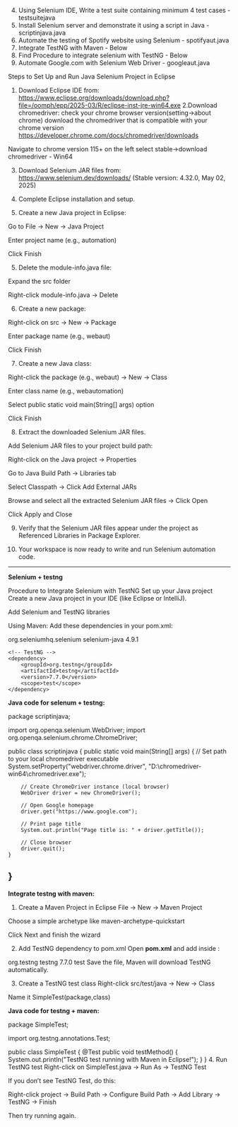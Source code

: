 4. Using Selenium IDE, Write a test suite containing minimum 4 test cases - testsuitejava
5. Install Selenium server and demonstrate it using a script in Java - scriptinjava.java
12. Automate the testing of Spotify website using Selenium - spotifyaut.java
13. Integrate TestNG with Maven - Below
14. Find Procedure to integrate selenium with TestNG - Below
20. Automate Google.com with Selenium Web Driver - googleaut.java

Steps to Set Up and Run Java Selenium Project in Eclipse

1. Download Eclipse IDE from:
https://www.eclipse.org/downloads/download.php?file=/oomph/epp/2025-03/R/eclipse-inst-jre-win64.exe
2.Download chromedriver:
check your chrome browser version(setting->about chrome)
download the chromedriver that is compatible with your chrome version
https://developer.chrome.com/docs/chromedriver/downloads

Navigate to chrome version 115+ on the left
select stable->download chromedriver - Win64

3. Download Selenium JAR files from:
https://www.selenium.dev/downloads/
(Stable version: 4.32.0, May 02, 2025)

4. Complete Eclipse installation and setup.

5. Create a new Java project in Eclipse:

Go to File → New → Java Project

Enter project name (e.g., automation)

Click Finish

5. Delete the module-info.java file:

Expand the src folder

Right-click module-info.java → Delete

6. Create a new package:

Right-click on src → New → Package

Enter package name (e.g., webaut)

Click Finish

7. Create a new Java class:

Right-click the package (e.g., webaut) → New → Class

Enter class name (e.g., webautomation)

Select public static void main(String[] args) option

Click Finish

8. Extract the downloaded Selenium JAR files.

Add Selenium JAR files to your project build path:

Right-click on the Java project → Properties

Go to Java Build Path → Libraries tab

Select Classpath → Click Add External JARs

Browse and select all the extracted Selenium JAR files → Click Open

Click Apply and Close

9. Verify that the Selenium JAR files appear under the project as Referenced Libraries in Package Explorer.

10. Your workspace is now ready to write and run Selenium automation code.

--------------------------------------------------------------------------------------------------------------------------------------------------------------------------------------------------------------------


**Selenium + testng**

Procedure to Integrate Selenium with TestNG
Set up your Java project
Create a new Java project in your IDE (like Eclipse or IntelliJ).

Add Selenium and TestNG libraries

Using Maven: Add these dependencies in your pom.xml:

<dependencies>
    <!-- Selenium Java -->
    <dependency>
        <groupId>org.seleniumhq.selenium</groupId>
        <artifactId>selenium-java</artifactId>
        <version>4.9.1</version>
    </dependency>

    <!-- TestNG -->
    <dependency>
        <groupId>org.testng</groupId>
        <artifactId>testng</artifactId>
        <version>7.7.0</version>
        <scope>test</scope>
    </dependency>
</dependencies>

**Java code for selenum + testng:**

package scriptinjava;

import org.openqa.selenium.WebDriver;
import org.openqa.selenium.chrome.ChromeDriver;

public class scriptinjava {
    public static void main(String[] args) {
        // Set path to your local chromedriver executable
        System.setProperty("webdriver.chrome.driver", "D:\\chromedriver-win64\\chromedriver.exe");

        // Create ChromeDriver instance (local browser)
        WebDriver driver = new ChromeDriver();

        // Open Google homepage
        driver.get("https://www.google.com");

        // Print page title
        System.out.println("Page title is: " + driver.getTitle());

        // Close browser
        driver.quit();
    }
}
--------------------------------------------------------------------------------------------------------------------------------------------------------------------------------------------------------------------

**Integrate testng with maven:**

1. Create a Maven Project in Eclipse
File → New → Maven Project

Choose a simple archetype like maven-archetype-quickstart

Click Next and finish the wizard

2. Add TestNG dependency to pom.xml
Open **pom.xml** and add inside <dependencies>:

<dependency>
    <groupId>org.testng</groupId>
    <artifactId>testng</artifactId>
    <version>7.7.0</version>
    <scope>test</scope>
</dependency>
Save the file, Maven will download TestNG automatically.

3. Create a TestNG test class
Right-click src/test/java → New → Class

Name it SimpleTest(package,class)

**Java code for testng + maven:**

package SimpleTest;

import org.testng.annotations.Test;

public class SimpleTest {
    @Test
    public void testMethod() {
        System.out.println("TestNG test running with Maven in Eclipse!");
    }
}
4. Run TestNG test
Right-click on SimpleTest.java → Run As → TestNG Test

If you don’t see TestNG Test, do this:

Right-click project → Build Path → Configure Build Path → Add Library → TestNG → Finish

Then try running again.
